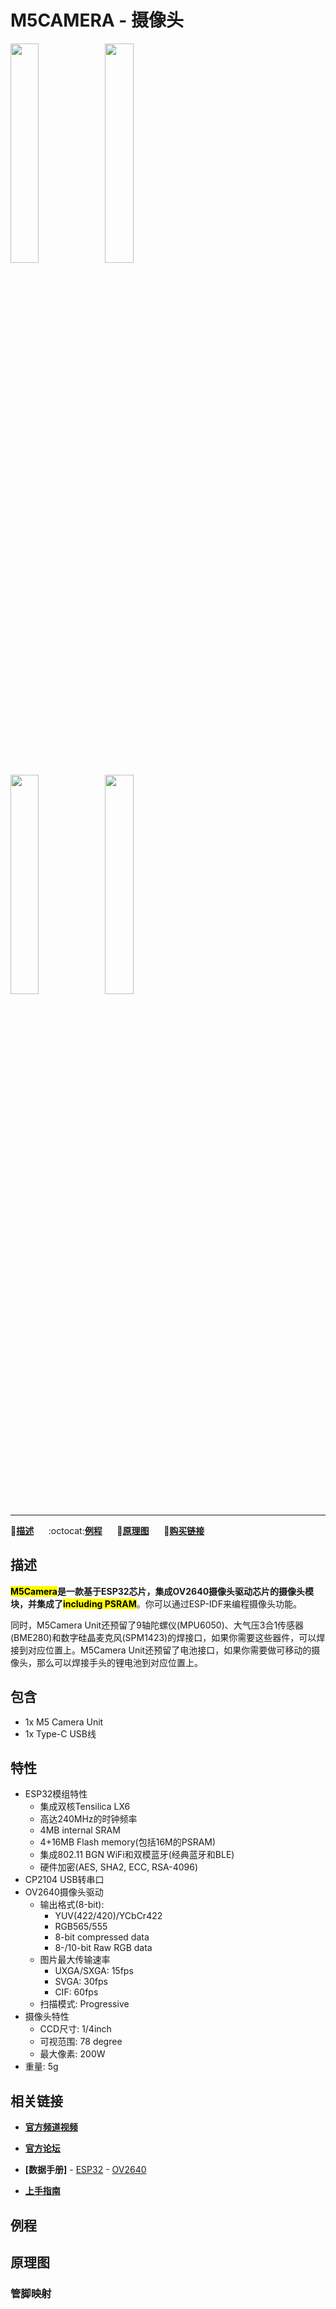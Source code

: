# M5CAMERA - 摄像头

<img src="assets/img/product_pics/unit/m5camera_01.png" width="30%" height="30%"><img src="assets/img/product_pics/unit/m5camera_02.png" width="30%" height="30%"><br><img src="assets/img/product_pics/unit/m5camera_03.png" width="30%" height="30%"><img src="assets/img/product_pics/unit/m5camera_04.png" width="30%" height="30%">

***

:memo:**[描述](#描述)**&nbsp;&nbsp;&nbsp;&nbsp;&nbsp;&nbsp;:octocat:**[例程](#例程)**&nbsp;&nbsp;&nbsp;&nbsp;&nbsp;&nbsp;:electric_plug:**[原理图](#原理图)**&nbsp;&nbsp;&nbsp;&nbsp;&nbsp;&nbsp;🛒**[购买链接](https://item.taobao.com/item.htm?spm=a1z10.5-c.w4002-1172588093.22.6c2275f4nUJEfh&id=575652539758)**

## 描述

**<mark>M5Camera</mark>**是一款基于ESP32芯片，集成OV2640摄像头驱动芯片的摄像头模块，并集成了**<mark>including PSRAM</mark>**。你可以通过ESP-IDF来编程摄像头功能。

同时，M5Camera Unit还预留了9轴陀螺仪(MPU6050)、大气压3合1传感器(BME280)和数字硅晶麦克风(SPM1423)的焊接口，如果你需要这些器件，可以焊接到对应位置上。M5Camera Unit还预留了电池接口，如果你需要做可移动的摄像头，那么可以焊接手头的锂电池到对应位置上。

## 包含

- 1x M5 Camera Unit
- 1x Type-C USB线

## 特性

- ESP32模组特性
    + 集成双核Tensilica LX6
    + 高达240MHz的时钟频率
    + 4MB internal SRAM
    + 4+16MB Flash memory(包括16M的PSRAM)
    + 集成802.11 BGN WiFi和双模蓝牙(经典蓝牙和BLE)
    + 硬件加密(AES, SHA2, ECC, RSA-4096)
- CP2104 USB转串口
- OV2640摄像头驱动
    - 输出格式(8-bit):
        + YUV(422/420)/YCbCr422
        + RGB565/555
        + 8-bit compressed data
        + 8-/10-bit Raw RGB data
    - 图片最大传输速率
        + UXGA/SXGA: 15fps
        + SVGA: 30fps
        + CIF: 60fps
    - 扫描模式: Progressive
- 摄像头特性
    + CCD尺寸: 1/4inch
    + 可视范围: 78 degree
    + 最大像素: 200W
- 重量: 5g


## 相关链接

- **[官方频道视频](https://i.youku.com/i/UNjE1ODA2MzE0OA==?spm=a2hzp.8253869.0.0)**

- **[官方论坛](http://forum.m5stack.com/)**

- **[数据手册]** - [ESP32](https://www.espressif.com/sites/default/files/documentation/esp32_datasheet_cn.pdf) - [OV2640](https://www.uctronics.com/download/cam_module/OV2640DS.pdf)

- **[上手指南](/en/quick_start/m5camera/m5camera_quick_start)**

## 例程

<!-- ### 1. Arduino IDE

```arduino
DHT12 dht12; //new a object
Adafruit_BMP280 bme;

float tmp = dht12.readTemperature();//temperature
float hum = dht12.readHumidity();//humidity
float pressure = bme.readPressure();//pressure
```

具体例程请点击[这里](https://github.com/m5stack/M5-ProductExampleCodes/tree/master/Unit/M5CAMERA/Arduino)。

### 2. UIFlow

<img src="assets/img/product_pics/unit/unit_example/example_unit_m5camera_01.png" width="30%" height="30%"> <img src="assets/img/product_pics/unit/unit_example/example_unit_m5camera_02.png" width="55%" height="55%">

具体例程请点击[这里](https://github.com/m5stack/M5-ProductExampleCodes/tree/master/Unit/M5CAMERA/UIFlow)。 -->

## 原理图

<!-- <img src="assets/img/product_pics/unit/m5camera_sch.JPG"> -->

### 管脚映射

<!-- <table>
 <tr><td>M5Core(GROVE A)</td><td>GPIO22</td><td>GPIO21</td><td>5V</td><td>GND</td></tr>
 <tr><td>M5CAMERA Unit</td><td>SCL</td><td>SDA</td><td>5V</td><td>GND</td></tr>
</table> -->